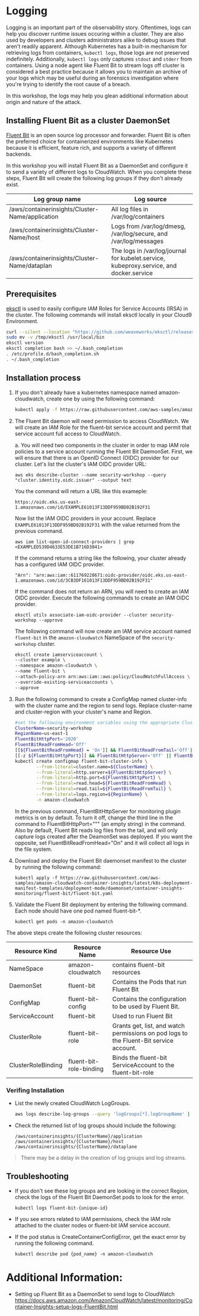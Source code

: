 # Logging
Logging is an important part of the observability story. Oftentimes, logs can help you discover runtime issues occuring within a cluster. They are also used by developers and clusters administrators alike to debug issues that aren't readily apparent. Although Kubernetes has a built-in mechanism for retrieving logs from containers, `kubectl logs`, those logs are not preserved indefinitely. Additionally, `kubectl logs` only captures `stdout` and `stderr` from containers. Using a node agent like Fluent Bit to stream logs off cluster is considered a best practice because it allows you to maintain an archive of your logs which may be useful during an forensics investigation where you're trying to identify the root cause of a breach. 

In this workshop, the logs may help you glean additional information about origin and nature of the attack. 

## Installing Fluent Bit as a cluster DaemonSet
[Fluent Bit](https://fluentbit.io/ "Fluent Bit Project") is an open source log processor and forwarder. Fluent Bit is often the preferred choice for containerized environments like Kubernetes because it is efficient, feature rich, and supports a variety of different backends. 

In this workshop you will install Fluent Bit as a DaemonSet and configure it to send a variety of different logs to CloudWatch. When you complete these steps, Fluent Bit will create the following log groups if they don't already exist.

| Log group name                                  | Log source                                                                              |
| ----------------------------------------------- | --------------------------------------------------------------------------------------- |
| /aws/containerinsights/Cluster-Name/application | All log files in /var/log/containers                                                    |
| /aws/containerinsights/Cluster-Name/host        | Logs from /var/log/dmesg, /var/log/secure, and /var/log/messages                        |
| /aws/containerinsights/Cluster-Name/dataplan    | The logs in /var/log/journal for kubelet.service, kubeproxy.service, and docker.service |

## Prerequisites
[eksctl](https://docs.aws.amazon.com/eks/latest/userguide/eksctl.html) is used to easily configure IAM Roles for Service Accounts (IRSA) in the cluster. The following commands will install eksctl locally in your Cloud9 Environment.

```bash
curl --silent --location "https://github.com/weaveworks/eksctl/releases/latest/download/eksctl_$(uname -s)_amd64.tar.gz" | tar xz -C /tmp
sudo mv -v /tmp/eksctl /usr/local/bin
eksctl version
eksctl completion bash >> ~/.bash_completion
. /etc/profile.d/bash_completion.sh
. ~/.bash_completion
```

## Installation process
1. If you don't already have a kubernetes namespace named amazon-cloudwatch, create one by using the following command:

    ```bash
    kubectl apply -f https://raw.githubusercontent.com/aws-samples/amazon-cloudwatch-container-insights/latest/k8s-deployment-manifest-templates/deployment-mode/daemonset/container-insights-monitoring/cloudwatch-namespace.yaml
    ```

2. The Fluent Bit daemon will need permission to access CloudWatch. We will create an IAM Role for the fluent-bit service account and permit that service account full access to CloudWatch.

    a. You will need two components in the cluster in order to map IAM role policies to a service account running the Fluent Bit DaemonSet. First, we will ensure that there is an OpenID Connect (OIDC) provider for our cluster. Let's list the cluster's IAM OIDC provider URL:
    
    `aws eks describe-cluster --name security-workshop --query "cluster.identity.oidc.issuer" --output text`

    You the command will return a URL like this exameple:

    `https://oidc.eks.us-east-1.amazonaws.com/id/EXAMPLE61013F13DDF959BD02B192F31`

    Now list the IAM OIDC providers in your account. Replace `EXAMPLE61013F13DDF959BD02B192F31` with the value returned from the previous command.

    `aws iam list-open-id-connect-providers | grep <EXAMPLED539D4633E53DE1B716D3041>`

    If the command returns a string like the following, your cluster already has a configured IAM OIDC provider.
    
    `"Arn": "arn:aws:iam::611769228671:oidc-provider/oidc.eks.us-east-1.amazonaws.com/id/3CB3DF161013F13DDF959BD02B192F31"`

    If the command does not return an ARN, you will need to create an IAM OIDC provider. Execute the following commands to create an IAM OIDC provider.

    `eksctl utils associate-iam-oidc-provider --cluster security-workshop --approve`

    The following command will now create am IAM service account named `fluent-bit` in the `amazon-cloudwatch` NameSpace of the `security-workshop` cluster.
    ```bash
    eksctl create iamserviceaccount \
    --cluster example \
    --namespace amazon-cloudwatch \
    --name fluent-bit \
    --attach-policy-arn arn:aws:iam::aws:policy/CloudWatchFullAccess \
    --override-existing-serviceaccounts \
    --approve
    ```

3. Run the following command to create a ConfigMap named cluster-info with the cluster name and the region to send logs. Replace cluster-name and cluster-region with your cluster's name and Region.

    ```bash
    #set the following environment variables using the appropriate ClusterName and RegionName
    ClusterName=security-workshop
    RegionName=us-east-1
    FluentBitHttpPort='2020'
    FluentBitReadFromHead='Off'
    [[${FluentBitReadFromHead} = 'On']] && FluentBitReadFromTail='Off'|| FluentBitReadFromTail='On'
    [[-z ${FluentBitHttpPort}]] && FluentBitHttpServer='Off' || FluentBitHttpServer='On'
    kubectl create configmap fluent-bit-cluster-info \
            --from-literal=cluster.name=${ClusterName} \
            --from-literal=http.server=${FluentBitHttpServer} \
            --from-literal=http.port=${FluentBitHttpPort} \
            --from-literal=read.head=${FluentBitReadFromHead} \
            --from-literal=read.tail=${FluentBitReadFromTail} \
            --from-literal=logs.region=${RegionName} \
            -n amazon-cloudwatch
    ```

    In the previous command, FluentBitHttpServer for monitoring plugin metrics is on by default. To turn it off, change the third line in the command to FluentBitHttpPort=""" (an empty string) in the command. Also by default, Fluent Bit reads log files from the tail, and will only capture logs created after the DeamonSet was deployed. If you want the opposite, set FluentBitReadFromHead="On" and it will collect all logs in the file system.

4. Download and deploy the Fluent Bit daemonset manifest to the cluster by running the following command:

    `kubectl apply -f https://raw.githubusercontent.com/aws-samples/amazon-cloudwatch-container-insights/latest/k8s-deployment-manifest-templates/deployment-mode/daemonset/container-insights-monitoring/fluent-bit/fluent-bit.yaml`

5. Validate the Fluent Bit deployment by entering the following command. Each node should have one pod named fluent-bit-\*.

    `kubectl get pods -n amazon-cloudwatch`

The above steps create the following cluster resources:

| Resource Kind      | Resource Name           | Resource Use                                                                           |
| ------------------ | ----------------------- | -------------------------------------------------------------------------------------- |
| NameSpace          | amazon-cloudwatch       | contains fluent-bit resources                                                          |
| DaemonSet          | fluent-bit              | Contains the Pods that run Fluent Bit                                                  |
| ConfigMap          | fluent-bit-config       | Contains the configuration to be used by Fluent Bit.                                   |
| ServiceAccount     | fluent-bit              | Used to run Fluent Bit                                                                 |
| ClusterRole        | fluent-bit-role         | Grants get, list, and watch permissions on pod logs to the Fluent-Bit service account. |
| ClusterRoleBinding | fluent-bit-role-binding | Binds the fluent-bit ServiceAccount to the fluent-bit-role                             |

### Verifing Installation

- List the newly created CloudWatch LogGroups.

    ```bash
    aws logs describe-log-groups --query 'logGroups[*].logGroupName' | grep "container"
    ```

- Check the returned list of log groups should include the following:

    ```
    /aws/containerinsights/{ClusterName}/application
    /aws/containerinsights/{ClusterName}/host
    /aws/containerinsights/{ClusterName}/dataplane
    ```

> There may be a delay in the creation of log groups and log streams.

## Troubleshooting

- If you don't see these log groups and are looking in the correct Region, check the logs of the Fluent Bit DaemonSet pods to look for the error.

    `kubectl logs fluent-bit-{unique-id}`

- If you see errors related to IAM permissions, check the IAM role attached to the cluster nodes or fluent-bit IAM service account.

- If the pod status is CreateContainerConfigError, get the exact error by running the following command.

    `kubectl describe pod {pod_name} -n amazon-cloudwatch`

# Additional Information:

- Setting up Fluent Bit as a DaemonSet to send logs to CloudWatch <https://docs.aws.amazon.com/AmazonCloudWatch/latest/monitoring/Container-Insights-setup-logs-FluentBit.html>
